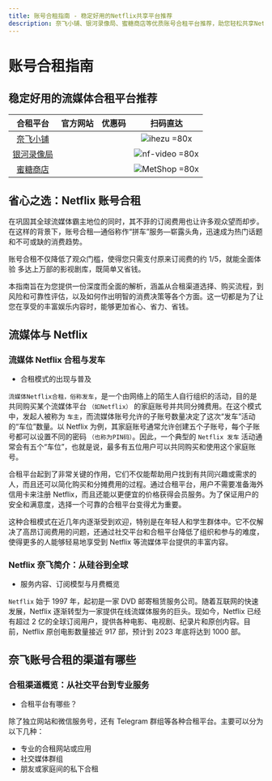 ```yaml
---
title: 账号合租指南 - 稳定好用的Netflix共享平台推荐
description: 奈飞小铺、银河录像局、蜜糖商店等优质账号合租平台推荐，助您轻松共享Netflix、HBO Max、Disney+等海外流媒体账号，畅享高清影视内容与优质娱乐体验，提升观影乐趣。
---
```


# 账号合租指南

## 稳定好用的流媒体合租平台推荐

<!-- #region price -->

|                 合租平台                 |                                                   官方网站                                                   |           优惠码            |                         扫码直达                         |
| :--------------------------------------: | :----------------------------------------------------------------------------------------------------------: | :-------------------------: | :------------------------------------------------------: |
|   [奈飞小铺](/serve/sharing/ihezu.md)    |  <Pill icon="mdi:link-variant" name="官网直达" link="https://itheo.top/ihezu" rel="sponsored noreferrer" />  | <Copy text="theonf" bold /> |    ![ihezu =80x](https://i.theojs.cn/docs/ihezu.webp)    |
| [银河录像局](/serve/sharing/nf-video.md) |   <Pill icon="mdi:link-variant" name="官网直达" link="https://itheo.top/yh" rel="sponsored noreferrer" />    |  <Copy text="Theo" bold />  | ![nf-video =80x](https://i.theojs.cn/docs/nf-video.webp) |
|  [蜜糖商店](/serve/sharing/metshop.md)   | <Pill icon="mdi:link-variant" name="官网直达" link="https://itheo.top/metshop" rel="sponsored noreferrer" /> | <Copy text="theomt" bold /> |  ![MetShop =80x](https://i.theojs.cn/docs/MetShop.webp)  |

<Links
  :grid="3"
  :items="[
    {
      image: 'https://encrypted-tbn0.gstatic.com/images?q=tbn:ANd9GcRT5w-gXnmsI24DmoYkt-1EpkL_nY0O1p8p4Q&s',
      name: '奈飞小铺',
      desc: '支持多平台 自动发号 售后保障',
      link: 'https://itheo.top/ihezu',
      rel: 'sponsored noreferrer'
    },
    {
      image: 'https://nf.video/favicon.ico',
      name: '银河录像局',
      desc: '资源稳定 支持AI工具 翻车必赔',
      link: 'https://itheo.top/yh',
      rel: 'sponsored noreferrer'
    },
    {
      image: 'https://metshop.cn/img/simpLogo.1b5c58e1.png',
      name: '蜜糖商店',
      desc: '平台齐全 租期灵活 服务迅速',
      link: 'https://itheo.top/metshop',
      rel: 'sponsored noreferrer'
    }
  ]"
/>

<!-- #endregion price -->

## 省心之选：Netflix 账号合租

在<Pill :icon="{ icon: 'cib:netflix', color: '#E50914' }" name="Netflix" link="https://www.netflix.com/" />巩固其全球流媒体霸主地位的同时，其不菲的订阅费用也让许多观众望而却步。在这样的背景下，账号合租—通俗称作“拼车”服务—崭露头角，迅速成为热门话题和不可或缺的消费趋势。

账号合租不仅降低了观众门槛，使得您只需支付原来订阅费的约 1/5，就能全面体验 <Pill :icon="{ icon: 'cib:netflix', color: '#E50914' }" name="Netflix" link="https://www.netflix.com/" /> 多达上万部的影视剧库，既简单又省钱。

本指南旨在为您提供一份深度而全面的解析，涵盖从合租渠道选择、购买流程，到风险和可靠性评估，以及如何作出明智的消费决策等各个方面。这一切都是为了让您在享受<Pill :icon="{ icon: 'cib:netflix', color: '#E50914' }" name="Netflix" link="https://www.netflix.com/" />的丰富娱乐内容时，能够更加省心、省力、省钱。

## 流媒体与 Netflix

### 流媒体 Netflix 合租与发车

- 合租模式的出现与普及

`流媒体Netflix合租，俗称发车`，是一个由网络上的陌生人自行组织的活动，目的是共同购买某个流媒体平台 `（如Netflix）` 的家庭账号并共同分摊费用。在这个模式中，发起人被称为 `车主`，而流媒体账号允许的子账号数量决定了这次“发车”活动的“车位”数量。以 Netflix 为例，其家庭账号通常允许创建五个子账号，每个子账号都可以设置不同的密码 `（也称为PIN码）`。因此，一个典型的 `Netflix 发车` 活动通常会有五个“车位”，也就是说，最多有五位用户可以共同购买和使用这个家庭账号。

合租平台起到了非常关键的作用，它们不仅能帮助用户找到有共同兴趣或需求的人，而且还可以简化购买和分摊费用的过程。通过合租平台，用户不需要准备海外信用卡来注册 Netflix，而且还能以更便宜的价格获得会员服务。为了保证用户的安全和满意度，选择一个可靠的合租平台变得尤为重要。

这种合租模式在近几年内逐渐受到欢迎，特别是在年轻人和学生群体中。它不仅解决了高昂订阅费用的问题，还通过社交平台和合租平台降低了组织和参与的难度，使得更多的人能够轻易地享受到 Netflix 等流媒体平台提供的丰富内容。

### Netflix 奈飞简介：从硅谷到全球

- 服务内容、订阅模型与月费概览

`Netflix` 始于 1997 年，起初是一家 DVD 邮寄租赁服务公司。随着互联网的快速发展，Netflix 逐渐转型为一家提供在线流媒体服务的巨头。现如今，Netflix 已经有超过 2 亿的全球订阅用户，提供各种电影、电视剧、纪录片和原创内容。目前，Netflix 原创电影数量接近 917 部，预计到 2023 年底将达到 1000 部。

## 奈飞账号合租的渠道有哪些

### 合租渠道概览：从社交平台到专业服务

- 合租平台有哪些？

除了独立网站和微信服务号，还有 Telegram 群组等各种合租平台。主要可以分为以下几种：

- 专业的合租网站或应用
- 社交媒体群组
- 朋友或家庭间的私下合租
